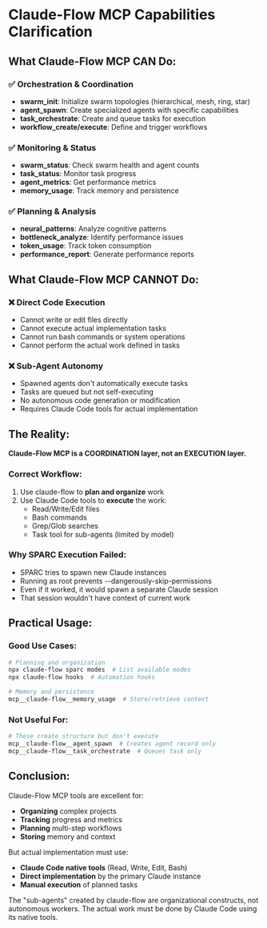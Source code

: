 # Claude-Flow MCP Capabilities Clarification

## What Claude-Flow MCP CAN Do:

### ✅ Orchestration & Coordination
- **swarm_init**: Initialize swarm topologies (hierarchical, mesh, ring, star)
- **agent_spawn**: Create specialized agents with specific capabilities
- **task_orchestrate**: Create and queue tasks for execution
- **workflow_create/execute**: Define and trigger workflows

### ✅ Monitoring & Status
- **swarm_status**: Check swarm health and agent counts
- **task_status**: Monitor task progress
- **agent_metrics**: Get performance metrics
- **memory_usage**: Track memory and persistence

### ✅ Planning & Analysis
- **neural_patterns**: Analyze cognitive patterns
- **bottleneck_analyze**: Identify performance issues
- **token_usage**: Track token consumption
- **performance_report**: Generate performance reports

## What Claude-Flow MCP CANNOT Do:

### ❌ Direct Code Execution
- Cannot write or edit files directly
- Cannot execute actual implementation tasks
- Cannot run bash commands or system operations
- Cannot perform the actual work defined in tasks

### ❌ Sub-Agent Autonomy
- Spawned agents don't automatically execute tasks
- Tasks are queued but not self-executing
- No autonomous code generation or modification
- Requires Claude Code tools for actual implementation

## The Reality:

**Claude-Flow MCP is a COORDINATION layer, not an EXECUTION layer.**

### Correct Workflow:
1. Use claude-flow to **plan and organize** work
2. Use Claude Code tools to **execute** the work:
   - Read/Write/Edit files
   - Bash commands
   - Grep/Glob searches
   - Task tool for sub-agents (limited by model)

### Why SPARC Execution Failed:
- SPARC tries to spawn new Claude instances
- Running as root prevents --dangerously-skip-permissions
- Even if it worked, it would spawn a separate Claude session
- That session wouldn't have context of current work

## Practical Usage:

### Good Use Cases:
```bash
# Planning and organization
npx claude-flow sparc modes  # List available modes
npx claude-flow hooks  # Automation hooks

# Memory and persistence
mcp__claude-flow__memory_usage  # Store/retrieve context
```

### Not Useful For:
```bash
# These create structure but don't execute
mcp__claude-flow__agent_spawn  # Creates agent record only
mcp__claude-flow__task_orchestrate  # Queues task only
```

## Conclusion:

Claude-Flow MCP tools are excellent for:
- **Organizing** complex projects
- **Tracking** progress and metrics
- **Planning** multi-step workflows
- **Storing** memory and context

But actual implementation must use:
- **Claude Code native tools** (Read, Write, Edit, Bash)
- **Direct implementation** by the primary Claude instance
- **Manual execution** of planned tasks

The "sub-agents" created by claude-flow are organizational constructs, not autonomous workers. The actual work must be done by Claude Code using its native tools.